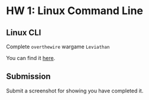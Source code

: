 # HW 1: Linux Command Line

## Linux CLI

Complete `overthewire` wargame `Leviathan`

You can find it [here](https://overthewire.org/wargames/).

## Submission

Submit a screenshot for showing you have completed it.